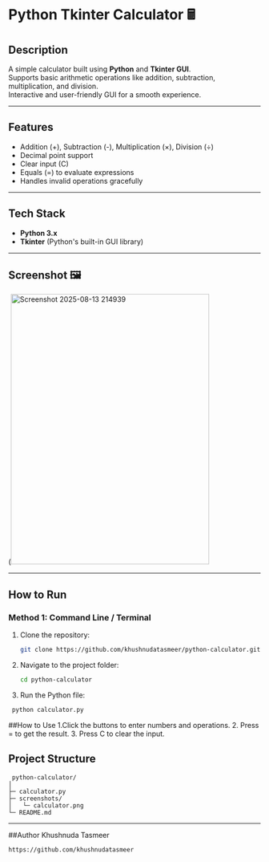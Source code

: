 # Python Tkinter Calculator 🖩

## Description
A simple calculator built using **Python** and **Tkinter GUI**.  
Supports basic arithmetic operations like addition, subtraction, multiplication, and division.  
Interactive and user-friendly GUI for a smooth experience.

---

## Features
- Addition (+), Subtraction (-), Multiplication (×), Division (÷)  
- Decimal point support  
- Clear input (C)  
- Equals (=) to evaluate expressions  
- Handles invalid operations gracefully  

---

## Tech Stack
- **Python 3.x**  
- **Tkinter** (Python's built-in GUI library)

---

## Screenshot 🖼️
(<img width="396" height="539" alt="Screenshot 2025-08-13 214939" src="https://github.com/user-attachments/assets/01a2cafe-4f4d-4050-800b-7ba19d5c1e63" />


---

## How to Run

### Method 1: Command Line / Terminal
1. Clone the repository:  
   ```bash
   git clone https://github.com/khushnudatasmeer/python-calculator.git
   ```
2. Navigate to the project folder:
   ```bash
   cd python-calculator
   ```
3. Run the Python file:
  ```bash
   python calculator.py
```
##How to Use
1.Click the buttons to enter numbers and operations.
2. Press = to get the result.
3. Press C to clear the input.

## Project Structure
```
 python-calculator/
│
├─ calculator.py        
├─ screenshots/        
│   └─ calculator.png
└─ README.md
```
---

##Author
Khushnuda Tasmeer
```
https://github.com/khushnudatasmeer
```


   

